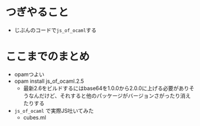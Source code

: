 # つぎやること

* じぶんのコードで`js_of_ocaml`する

# ここまでのまとめ

* opamつよい
* opam install js_of_ocaml.2.5
  * 最新2.6をビルドするにはbase64を1.0.0から2.0.0に上げる必要がありそうなんだけど、それすると他のパッケージがバージョンさがったり消えたりする
* `js_of_ocaml` で実際JS吐いてみた
  * cubes.ml
